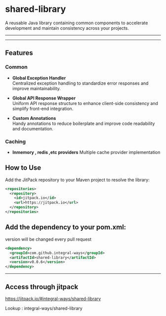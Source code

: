 # shared-library

A reusable Java library containing common components to accelerate development and maintain consistency across your projects.

---
---

## Features

### Common

- **Global Exception Handler**  
  Centralized exception handling to standardize error responses and improve maintainability.

- **Global API Response Wrapper**  
  Uniform API response structure to enhance client-side consistency and simplify front-end integration.

- **Custom Annotations**  
  Handy annotations to reduce boilerplate and improve code readability and documentation.

### Caching 

- **Inmemory , redis ,etc providers**
  Multiple cache provider implementation 


## How to Use

Add the JitPack repository to your Maven project to resolve the library:

```xml
<repositories>
  <repository>
    <id>jitpack.io</id>
    <url>https://jitpack.io</url>
  </repository>
</repositories>
```

## Add the dependency to your pom.xml:

version will be changed every pull request

```xml
<dependency>
  <groupId>com.github.integral-ways</groupId>
  <artifactId>shared-library</artifactId>
  <version>v0.0.6</version>
</dependency>
```
---

## Access through jitpack

https://jitpack.io/#integral-ways/shared-library

Lookup : integral-ways/shared-library

